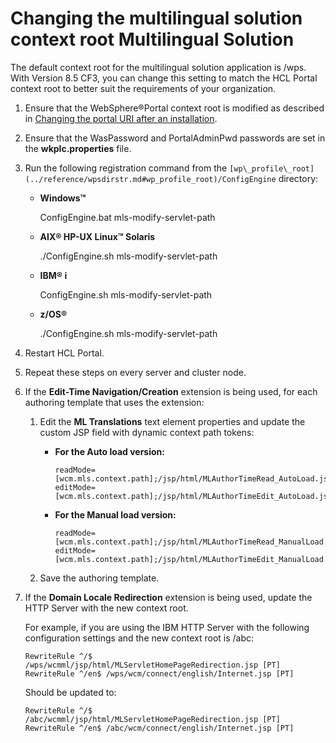 # Changing the multilingual solution context root Multilingual Solution

The default context root for the multilingual solution application is /wps. With Version 8.5 CF3, you can change this setting to match the HCL Portal context root to better suit the requirements of your organization.

1.  Ensure that the WebSphere®Portal context root is modified as described in [Changing the portal URI after an installation](../../../../../deployment/manage/siteurl_cfg/changing_portal_uri_after_install/index.md).

2.  Ensure that the WasPassword and PortalAdminPwd passwords are set in the **wkplc.properties** file.

3.  Run the following registration command from the `[wp\_profile\_root](../reference/wpsdirstr.md#wp_profile_root)/ConfigEngine` directory:

    -   **Windows™**

        ConfigEngine.bat mls-modify-servlet-path

    -   **AIX® HP-UX Linux™ Solaris**

        ./ConfigEngine.sh mls-modify-servlet-path

    -   **IBM® i**

        ConfigEngine.sh mls-modify-servlet-path

    -   **z/OS®**

        ./ConfigEngine.sh mls-modify-servlet-path

4.  Restart HCL Portal.

5.  Repeat these steps on every server and cluster node.

6.  If the **Edit-Time Navigation/Creation** extension is being used, for each authoring template that uses the extension:

    1.  Edit the **ML Translations** text element properties and update the custom JSP field with dynamic context path tokens:

        -   **For the Auto load version:**

            ```
            readMode=[wcm.mls.context.path];/jsp/html/MLAuthorTimeRead_AutoLoad.jsp,
            editMode=[wcm.mls.context.path];/jsp/html/MLAuthorTimeEdit_AutoLoad.jsp
            ```

        -   **For the Manual load version:**

            ```
            readMode=[wcm.mls.context.path];/jsp/html/MLAuthorTimeRead_ManualLoad.jsp,
            editMode=[wcm.mls.context.path];/jsp/html/MLAuthorTimeEdit_ManualLoad.jsp
            ```

    1.  Save the authoring template.

7.  If the **Domain Locale Redirection** extension is being used, update the HTTP Server with the new context root.

    For example, if you are using the IBM HTTP Server with the following configuration settings and the new context root is /abc:

    ```
    RewriteRule ^/$ /wps/wcmml/jsp/html/MLServletHomePageRedirection.jsp [PT]
    RewriteRule ^/en$ /wps/wcm/connect/english/Internet.jsp [PT]
    ```

    Should be updated to:

    ```
    RewriteRule ^/$ /abc/wcmml/jsp/html/MLServletHomePageRedirection.jsp [PT]
    RewriteRule ^/en$ /abc/wcm/connect/english/Internet.jsp [PT]
    ```



